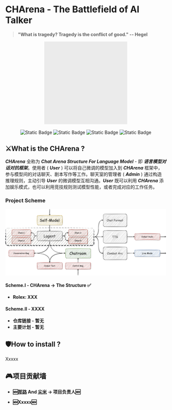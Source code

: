 # **CHArena - The Battlefield of AI Talker**
> **"What is tragedy? Tragedy is the conflict of good." -- Hegel**

<div align="center">
  
  <img src="src/img/charena-logo.gif" width="51.5%" height="51.5%">
</div>

<div align="center">

![Static Badge](https://img.shields.io/badge/AI%20Combat-ef4464?style=for-the-badge) ![Static Badge](https://img.shields.io/badge/Chatroom-fad259?style=for-the-badge) ![Static Badge](https://img.shields.io/badge/Finetuning-d22e8d?style=for-the-badge) ![Static Badge](https://img.shields.io/badge/Evaluation-03dee0?style=for-the-badge)
</div>


## ⚔️**What is the CHArena ?**

***CHArena*** 全称为 ***Chat Arena Structure For Language Model*** - 即 ***语言模型对话对抗框架***。使用者 ( ***User*** ) 可以将自己微调的模型加入到 ***CHArena*** 框架中，参与模型间的对话聊天、剧本写作等工作。聊天室的管理者 ( ***Admin*** )  通过构造推理规则，主动引导 ***User*** 的微调模型互相沟通。***User*** 既可以利用 ***CHArena*** 添加娱乐模式，也可以利用竞技规则测试模型性能，或者完成对应的工作任务。

### **Project Scheme**

![Pic_Set](src/img/main-page-1.jpg)

#### **Scheme.Ⅰ - CHArena -> The Structure ✅**

+ **Rolex: XXX**

#### **Scheme.Ⅱ - XXXX**

+ **仓库链接 - 暂无**
+ **主要计划 - 暂无**

## 🛡️**How to install ?**

Xxxxx

## 🎮**项目贡献墙**

+ **🆕[那路](https://github.com/SaaRaaS-1300) And [尖米](https://github.com/JimmyMa99) -> 项目负责人🆕**

+ **🆕Xxxxx🆕**



